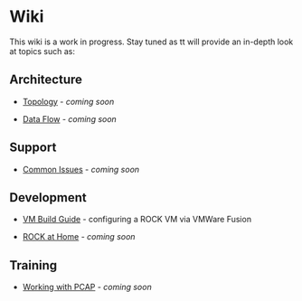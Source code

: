 # Wiki

<!-- WIP - working after [overview](../overview/index.md) section is complete. -->

This wiki is a work in progress.  Stay tuned as tt will provide an in-depth look at topics such as:


## Architecture
- [Topology]() - *coming soon*

- [Data Flow]() - *coming soon*

## Support
- [Common Issues]() - *coming soon*


## Development

- [VM Build Guide](devel/vm_guide.md) - configuring a ROCK VM via VMWare Fusion

- [ROCK at Home]() - *coming soon*


## Training
- [Working with PCAP]() - *coming soon*




<!-- TODO
### Topology
* monodraw diagram *TBD*

### Places to get PCAP
* list of exercises / training sources *TBD*

### Bro Replay
* `bro-r` examples *TBD*

### ROCK @ Home
* examples of home implementation *TBD* -->
